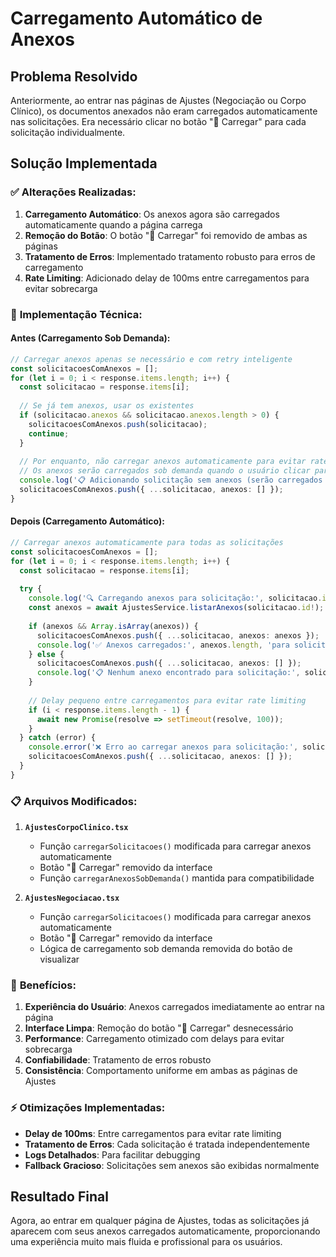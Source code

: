 # Carregamento Automático de Anexos

## Problema Resolvido

Anteriormente, ao entrar nas páginas de Ajustes (Negociação ou Corpo Clínico), os documentos anexados não eram carregados automaticamente nas solicitações. Era necessário clicar no botão "🔄 Carregar" para cada solicitação individualmente.

## Solução Implementada

### ✅ **Alterações Realizadas:**

1. **Carregamento Automático**: Os anexos agora são carregados automaticamente quando a página carrega
2. **Remoção do Botão**: O botão "🔄 Carregar" foi removido de ambas as páginas
3. **Tratamento de Erros**: Implementado tratamento robusto para erros de carregamento
4. **Rate Limiting**: Adicionado delay de 100ms entre carregamentos para evitar sobrecarga

### 🔧 **Implementação Técnica:**

#### Antes (Carregamento Sob Demanda):
```typescript
// Carregar anexos apenas se necessário e com retry inteligente
const solicitacoesComAnexos = [];
for (let i = 0; i < response.items.length; i++) {
  const solicitacao = response.items[i];
  
  // Se já tem anexos, usar os existentes
  if (solicitacao.anexos && solicitacao.anexos.length > 0) {
    solicitacoesComAnexos.push(solicitacao);
    continue;
  }
  
  // Por enquanto, não carregar anexos automaticamente para evitar rate limiting
  // Os anexos serão carregados sob demanda quando o usuário clicar para visualizar
  console.log('📋 Adicionando solicitação sem anexos (serão carregados sob demanda):', solicitacao.id);
  solicitacoesComAnexos.push({ ...solicitacao, anexos: [] });
}
```

#### Depois (Carregamento Automático):
```typescript
// Carregar anexos automaticamente para todas as solicitações
const solicitacoesComAnexos = [];
for (let i = 0; i < response.items.length; i++) {
  const solicitacao = response.items[i];
  
  try {
    console.log('🔍 Carregando anexos para solicitação:', solicitacao.id);
    const anexos = await AjustesService.listarAnexos(solicitacao.id!);
    
    if (anexos && Array.isArray(anexos)) {
      solicitacoesComAnexos.push({ ...solicitacao, anexos: anexos });
      console.log('✅ Anexos carregados:', anexos.length, 'para solicitação', solicitacao.id);
    } else {
      solicitacoesComAnexos.push({ ...solicitacao, anexos: [] });
      console.log('📋 Nenhum anexo encontrado para solicitação:', solicitacao.id);
    }
    
    // Delay pequeno entre carregamentos para evitar rate limiting
    if (i < response.items.length - 1) {
      await new Promise(resolve => setTimeout(resolve, 100));
    }
  } catch (error) {
    console.error('❌ Erro ao carregar anexos para solicitação:', solicitacao.id, error);
    solicitacoesComAnexos.push({ ...solicitacao, anexos: [] });
  }
}
```

### 📋 **Arquivos Modificados:**

1. **`AjustesCorpoClinico.tsx`**
   - Função `carregarSolicitacoes()` modificada para carregar anexos automaticamente
   - Botão "🔄 Carregar" removido da interface
   - Função `carregarAnexosSobDemanda()` mantida para compatibilidade

2. **`AjustesNegociacao.tsx`**
   - Função `carregarSolicitacoes()` modificada para carregar anexos automaticamente
   - Botão "🔄 Carregar" removido da interface
   - Lógica de carregamento sob demanda removida do botão de visualizar

### 🎯 **Benefícios:**

1. **Experiência do Usuário**: Anexos carregados imediatamente ao entrar na página
2. **Interface Limpa**: Remoção do botão "🔄 Carregar" desnecessário
3. **Performance**: Carregamento otimizado com delays para evitar sobrecarga
4. **Confiabilidade**: Tratamento de erros robusto
5. **Consistência**: Comportamento uniforme em ambas as páginas de Ajustes

### ⚡ **Otimizações Implementadas:**

- **Delay de 100ms**: Entre carregamentos para evitar rate limiting
- **Tratamento de Erros**: Cada solicitação é tratada independentemente
- **Logs Detalhados**: Para facilitar debugging
- **Fallback Gracioso**: Solicitações sem anexos são exibidas normalmente

## Resultado Final

Agora, ao entrar em qualquer página de Ajustes, todas as solicitações já aparecem com seus anexos carregados automaticamente, proporcionando uma experiência muito mais fluida e profissional para os usuários.
